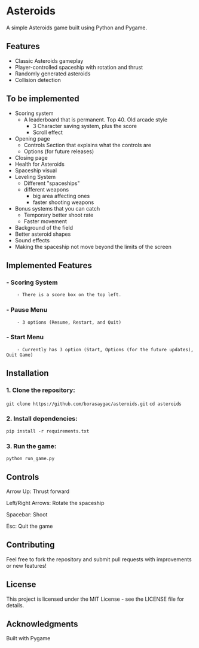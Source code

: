 # Asteroids

A simple Asteroids game built using Python and Pygame.

## Features

- Classic Asteroids gameplay
- Player-controlled spaceship with rotation and thrust
- Randomly generated asteroids
- Collision detection

## To be implemented 

- Scoring system
    - A leaderboard that is permanent. Top 40. Old arcade style
        - 3 Character saving system, plus the score
        - Scroll effect  
- Opening page 
    - Controls Section that explains what the controls are
    - Options (for future releases)
- Closing page
- Health for Asteroids
- Spaceship visual
- Leveling System
    - Different "spaceships"
    - different weapons 
        - big area affecting ones
        - faster shooting weapons 
- Bonus systems that you can catch 
    - Temporary better shoot rate
    - Faster movement
- Background of the field
- Better asteroid shapes
- Sound effects
- Making the spaceship not move beyond the limits of the screen

## Implemented Features

### - Scoring System
        - There is a score box on the top left. 

### - Pause Menu
        - 3 options (Resume, Restart, and Quit)

### - Start Menu
        - Currently has 3 option (Start, Options (for the future updates), Quit Game)



## Installation

### 1. Clone the repository:

`git clone https://github.com/borasaygac/asteroids.git`
`cd asteroids`

### 2. Install dependencies:

`pip install -r requirements.txt`

### 3. Run the game:

`python run_game.py`

## Controls

Arrow Up: Thrust forward

Left/Right Arrows: Rotate the spaceship

Spacebar: Shoot

Esc: Quit the game

## Contributing

Feel free to fork the repository and submit pull requests with improvements or new features!

## License

This project is licensed under the MIT License - see the LICENSE file for details.

## Acknowledgments

Built with Pygame
